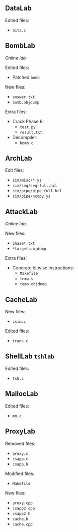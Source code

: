 


## DataLab

Edited files:
- `bits.c`

## BombLab

*Online lab*

Edited files:
- Patched `bomb`

New files:
- `answer.txt`
- `bomb.objdump`

Extra files:
- Crack Phase 6:
    - `test.py`
    - `result.txt`
- Decompiler:
    - `bomb.c`

## ArchLab

Edit files:
- `sim/misc/*.ys`
- `sim/seq/seq-full.hcl`
- `sim/pipe/pipe-full.hcl`
- `sim/pipe/ncopy.ys`

## AttackLab

*Online lab*

New files:
- `phase*.txt`
- `*target.objdump`

Extra files:
- Generate bitwise instructions:
    - `Makefile`
    - `temp.s`
    - `temp.objdump`

## CacheLab

New files:
- `csim.c`

Edited files:
- `trans.c`

## ShellLab `tshlab`

Edited files:
- `tsh.c`

## MallocLab

Edited files:
- `mm.c`

## ProxyLab

Removed files:
- `proxy.c`
- `csapp.c`
- `csapp.h`

Modified files:
- `Makefile`

New files:
- `proxy.cpp`
- `csapp2.cpp`
- `csapp2.h`
- `cache.h`
- `cache.cpp`